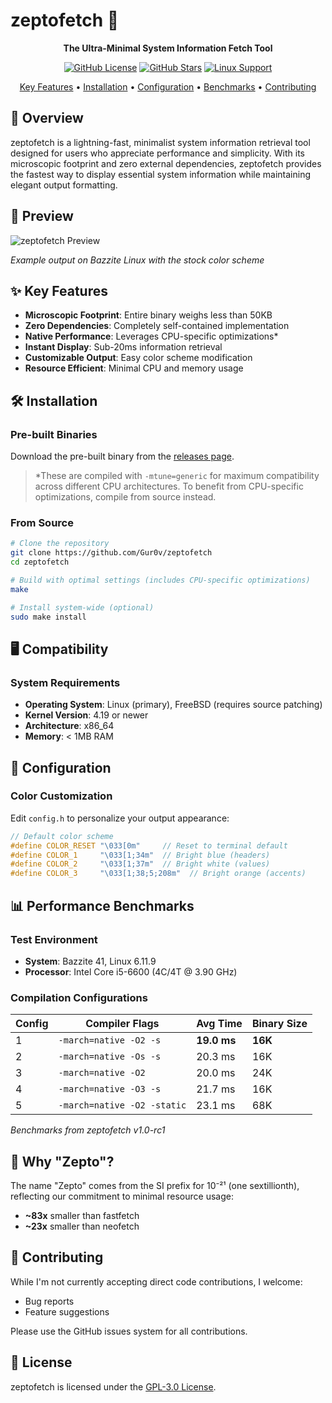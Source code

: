 # zeptofetch 🚀

<div align="center">

**The Ultra-Minimal System Information Fetch Tool**

[![GitHub License](https://img.shields.io/github/license/Gur0v/zeptofetch)](https://github.com/Gur0v/zeptofetch/blob/main/LICENSE)
[![GitHub Stars](https://img.shields.io/github/stars/Gur0v/zeptofetch)](https://github.com/Gur0v/zeptofetch/stargazers)
[![Linux Support](https://img.shields.io/badge/platform-linux-brightgreen)](https://github.com/Gur0v/zeptofetch#-compatibility)

[Key Features](#-key-features) • [Installation](#-installation) • [Configuration](#-configuration) • [Benchmarks](#-performance-benchmarks) • [Contributing](#-contributing)

</div>

## 🎯 Overview

zeptofetch is a lightning-fast, minimalist system information retrieval tool designed for users who appreciate performance and simplicity. With its microscopic footprint and zero external dependencies, zeptofetch provides the fastest way to display essential system information while maintaining elegant output formatting.

## 📸 Preview

![zeptofetch Preview](https://monke.party/sish07tp.webp)

*Example output on Bazzite Linux with the stock color scheme*

## ✨ Key Features

- **Microscopic Footprint**: Entire binary weighs less than 50KB
- **Zero Dependencies**: Completely self-contained implementation
- **Native Performance**: Leverages CPU-specific optimizations*
- **Instant Display**: Sub-20ms information retrieval
- **Customizable Output**: Easy color scheme modification
- **Resource Efficient**: Minimal CPU and memory usage

## 🛠 Installation

### Pre-built Binaries
Download the pre-built binary from the [releases page](https://github.com/Gur0v/zeptofetch/releases).
> *These are compiled with `-mtune=generic` for maximum compatibility across different CPU architectures. To benefit from CPU-specific optimizations, compile from source instead.

### From Source
```bash
# Clone the repository
git clone https://github.com/Gur0v/zeptofetch
cd zeptofetch

# Build with optimal settings (includes CPU-specific optimizations)
make

# Install system-wide (optional)
sudo make install
```

## 🖥 Compatibility

### System Requirements
- **Operating System**: Linux (primary), FreeBSD (requires source patching)
- **Kernel Version**: 4.19 or newer
- **Architecture**: x86_64
- **Memory**: < 1MB RAM

## 🎨 Configuration

### Color Customization
Edit `config.h` to personalize your output appearance:

```c
// Default color scheme
#define COLOR_RESET "\033[0m"     // Reset to terminal default
#define COLOR_1     "\033[1;34m"  // Bright blue (headers)
#define COLOR_2     "\033[1;37m"  // Bright white (values)
#define COLOR_3     "\033[1;38;5;208m"  // Bright orange (accents)
```

## 📊 Performance Benchmarks

### Test Environment
- **System**: Bazzite 41, Linux 6.11.9
- **Processor**: Intel Core i5-6600 (4C/4T @ 3.90 GHz)

### Compilation Configurations

| Config | Compiler Flags | Avg Time | Binary Size |
|--------|---------------|-----------|-------------|
| 1 | `-march=native -O2 -s` | **19.0 ms** | **16K** |
| 2 | `-march=native -Os -s` | 20.3 ms | 16K |
| 3 | `-march=native -O2` | 20.0 ms | 24K |
| 4 | `-march=native -O3 -s` | 21.7 ms | 16K |
| 5 | `-march=native -O2 -static` | 23.1 ms | 68K |

*Benchmarks from zeptofetch v1.0-rc1*

## 🤔 Why "Zepto"?

The name "Zepto" comes from the SI prefix for 10⁻²¹ (one sextillionth), reflecting our commitment to minimal resource usage:

- **~83x** smaller than fastfetch
- **~23x** smaller than neofetch

## 🤝 Contributing

While I'm not currently accepting direct code contributions, I welcome:

- Bug reports
- Feature suggestions

Please use the GitHub issues system for all contributions.

## 📝 License

zeptofetch is licensed under the [GPL-3.0 License](LICENSE).
